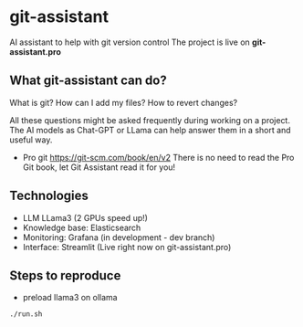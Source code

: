 # git-assistant
AI assistant to help with git version control
The project is live on **git-assistant.pro**

## What git-assistant can do?


What is git?
How can I add my files?
How to revert changes?

All these questions might be asked frequently during working on a project. The AI models as Chat-GPT or LLama can help answer them in a short and useful way. 

* Pro git https://git-scm.com/book/en/v2
There is no need to read the Pro Git book, let Git Assistant read it for you!

## Technologies

* LLM LLama3 (2 GPUs speed up!)
* Knowledge base: Elasticsearch
* Monitoring: Grafana (in development - dev branch)
* Interface: Streamlit (Live right now on git-assistant.pro)

## Steps to reproduce

* preload llama3 on ollama

``` bash
./run.sh
```
